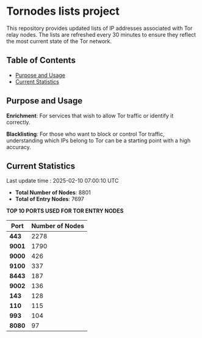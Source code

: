 # Tornodes lists project

This repository provides updated lists of IP addresses associated with Tor relay nodes. The lists are refreshed every 30 minutes to ensure they reflect the most current state of the Tor network.

## Table of Contents

- [Purpose and Usage](#purpose-and-usage)
- [Current Statistics](#current-statistics)


## Purpose and Usage

**Enrichment**: For services that wish to allow Tor traffic or identify it correctly.

**Blacklisting**: For those who want to block or control Tor traffic, understanding which IPs belong to Tor can be a starting point with a high accuracy.

## Current Statistics

Last update time : 2025-02-10 07:00:10 UTC

- **Total Number of Nodes**: 8801
- **Total of Entry Nodes**: 7697

**TOP 10 PORTS USED FOR TOR ENTRY NODES**

| **Port** | **Number of Nodes** |
|------|-----------------|
| **443**   | 2278  |
| **9001**   | 1790  |
| **9000**   | 426  |
| **9100**   | 337  |
| **8443**   | 187  |
| **9002**   | 136  |
| **143**   | 128  |
| **110**   | 115  |
| **993**   | 104  |
| **8080**   | 97  |

